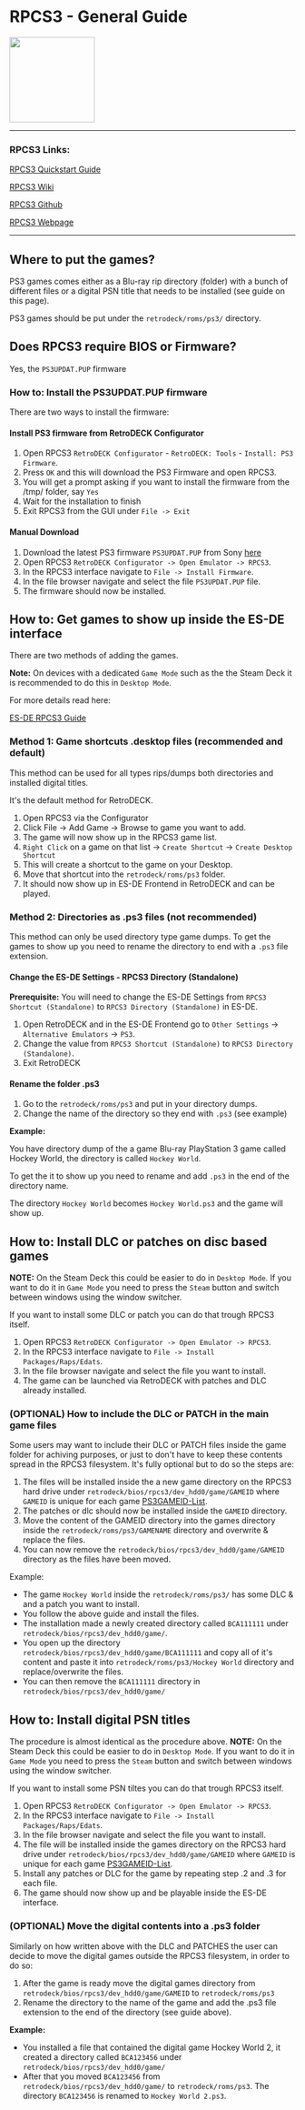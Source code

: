 # RPCS3 - General Guide

<img src="../../../wiki_images/logos/rpcs3-logo.png" width="150">

---

### RPCS3 Links:

[RPCS3 Quickstart Guide](https://rpcs3.net/quickstart)

[RPCS3 Wiki](https://wiki.rpcs3.net/index.php?title=Main_Page)

[RPCS3 Github](https://github.com/RPCS3/rpcs3)

[RPCS3 Webpage](https://rpcs3.net/)

---

## Where to put the games?
PS3 games comes either as a Blu-ray rip directory (folder) with a bunch of different files or a digital PSN title that needs to be installed (see guide on this page).

PS3 games should be put under the `retrodeck/roms/ps3/` directory.

## Does RPCS3 require BIOS or Firmware?
Yes, the `PS3UPDAT.PUP` firmware

### How to: Install the PS3UPDAT.PUP firmware

There are two ways to install the firmware:

#### Install PS3 firmware from RetroDECK Configurator

1. Open RPCS3 `RetroDECK Configurator` - `RetroDECK: Tools` - `Install: PS3 Firmware`.
2. Press `OK` and this will download the PS3 Firmware and open RPCS3.
3. You will get a prompt asking if you want to install the firmware from the /tmp/ folder, say `Yes`
4. Wait for the installation to finish
5. Exit RPCS3 from the GUI under `File -> Exit`

#### Manual Download
1. Download the latest PS3 firmware `PS3UPDAT.PUP` from Sony [here](https://www.playstation.com/en-us/support/hardware/ps3/system-software/)
2. Open RPCS3 `RetroDECK Configurator -> Open Emulator -> RPCS3`.
3. In the RPCS3 interface navigate to `File -> Install Firmware`.
4. In the file browser navigate and select the file `PS3UPDAT.PUP` file.
5. The firmware should now be installed.

## How to: Get games to show up inside the ES-DE interface

There are two methods of adding the games.

**Note:**  On devices with a dedicated `Game Mode` such as the the Steam Deck it is recommended  to do this in `Desktop Mode`.

For more details read here:<br>

[ES-DE RPCS3 Guide](https://gitlab.com/es-de/emulationstation-de/-/blob/master/USERGUIDE.md#sony-playstation-3)

### Method 1: Game shortcuts .desktop files (recommended and default)

This method can be used for all types rips/dumps both directories and installed digital titles.<br>

It's the default method for RetroDECK.

1. Open RPCS3 via the Configurator
2. Click File -> Add Game -> Browse to game you want to add.
3. The game will now show up in the RPCS3 game list.
4. `Right Click` on a game on that list -> `Create Shortcut` -> `Create Desktop Shortcut`
5. This will create a shortcut to the game on your Desktop.
6. Move that shortcut into the `retrodeck/roms/ps3` folder.
7. It should now show up in ES-DE Frontend in RetroDECK and can be played.

### Method 2: Directories as .ps3 files (not recommended)

This method can only be used directory type game dumps. To get the games to show up you need to rename the directory to end with a `.ps3` file extension.

#### Change the ES-DE Settings - RPCS3 Directory (Standalone)

**Prerequisite:**
You will need to change the ES-DE Settings from `RPCS3 Shortcut (Standalone)` to `RPCS3 Directory (Standalone)` in ES-DE.

1. Open RetroDECK and in the ES-DE Frontend go to `Other Settings` -> `Alternative Emulators` -> `PS3`.
2. Change the value from `RPCS3 Shortcut (Standalone)` to `RPCS3 Directory (Standalone)`.
3. Exit RetroDECK

#### Rename the folder .ps3

1. Go to the `retrodeck/roms/ps3` and put in your directory dumps.
2. Change the name of the directory so they end with `.ps3` (see example)

**Example:**

You have directory dump of the a game Blu-ray PlayStation 3 game called Hockey World, the directory is called `Hockey World`.

To get the it to show up you need to rename and add `.ps3` in the end of the directory name.

The directory `Hockey World` becomes `Hockey World.ps3` and the game will show up.

## How to: Install DLC or patches on disc based games

**NOTE:** On the Steam Deck this could be easier to do in `Desktop Mode`. If you want to do it in `Game Mode` you need to press the `Steam` button and switch between windows using the window switcher.

If you want to install some DLC or patch you can do that trough RPCS3 itself.

1. Open RPCS3 `RetroDECK Configurator -> Open Emulator -> RPCS3`.
2. In the RPCS3 interface navigate to `File -> Install Packages/Raps/Edats`.
3. In the file browser navigate and select the file you want to install.
4. The game can be launched via RetroDECK with patches and DLC already installed.

### (OPTIONAL) How to include the DLC or PATCH in the main game files

Some users may want to include their DLC or PATCH files inside the game folder for achiving purposes, or just to don't have to keep these contents spread in the RPCS3 filesystem.
It's fully optional but to do so the steps are:

1. The files will be installed inside the a new game directory on the RPCS3 hard drive under
  `retrodeck/bios/rpcs3/dev_hdd0/game/GAMEID` where `GAMEID` is unique for each game [PS3GAMEID-List](https://www.gametdb.com/PS3/List).
2. The patches or dlc should now be installed inside the `GAMEID` directory.
3. Move the content of the GAMEID directory into the games directory inside the `retrodeck/roms/ps3/GAMENAME` directory and overwrite & replace the files.
4. You can now remove the `retrodeck/bios/rpcs3/dev_hdd0/game/GAMEID` directory as the files have been moved.

Example:

- The game `Hockey World` inside the `retrodeck/roms/ps3/` has some DLC & and a patch you want to install.
- You follow the above guide and install the files.
- The installation made a newly created directory called `BCA111111` under `retrodeck/bios/rpcs3/dev_hdd0/game/`.
- You open up the directory `retrodeck/bios/rpcs3/dev_hdd0/game/BCA111111` and copy all of it's content and paste it into `retrodeck/roms/ps3/Hockey World` directory and replace/overwrite the files.
- You can then remove the `BCA111111` directory in `retrodeck/bios/rpcs3/dev_hdd0/game/`

## How to: Install digital PSN titles

The procedure is almost identical as the procedure above.
**NOTE:** On the Steam Deck this could be easier to do in `Desktop Mode`. If you want to do it in `Game Mode` you need to press the `Steam` button and switch between windows using the window switcher.

If you want to install some PSN tiltes you can do that trough RPCS3 itself.

1. Open RPCS3 `RetroDECK Configurator -> Open Emulator -> RPCS3`.
2. In the RPCS3 interface navigate to `File -> Install Packages/Raps/Edats`.
3. In the file browser navigate and select the file you want to install.
4. The file will be installed inside the games directory on the RPCS3 hard drive under
  `retrodeck/bios/rpcs3/dev_hdd0/game/GAMEID` where `GAMEID` is unique for each game [PS3GAMEID-List](https://www.gametdb.com/PS3/List).
5. Install any patches or DLC for the game by repeating step .2 and .3 for each file.
6. The game should now show up and be playable inside the ES-DE interface.

### (OPTIONAL) Move the digital contents into a .ps3 folder
Similarly on how written above with the DLC and PATCHES the user can decide to move the digital games outside the RPCS3 filesystem, in order to do so:

1. After the game is ready move the digital games directory from `retrodeck/bios/rpcs3/dev_hdd0/game/GAMEID` to `retrodeck/roms/ps3`
2. Rename the directory to the name of the game and add the .ps3 file extension to the end of the directory (see guide above).


**Example:**

- You installed a file that contained the digital game Hockey World 2, it created a directory called `BCA123456` under `retrodeck/bios/rpcs3/dev_hdd0/game/`
- After that you moved `BCA123456` from `retrodeck/bios/rpcs3/dev_hdd0/game/` to `retrodeck/roms/ps3`.
The directory `BCA123456` is renamed to `Hockey World 2.ps3`.
